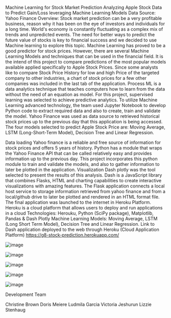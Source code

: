 Machine Learning for Stock Market Prediction
Analyzing Apple Stock Data to Predict Gain/Loss leveraging Machine Learning Models
Data Source: Yahoo Finance
Overview:
Stock market prediction can be a very profitable business, reason why it has been on the eye of investors and individuals for a long time. World's economy is constantly fluctuating as a complex mix of trends and unpredicted events. The need for better ways to predict the future value of stocks is key to financial success and we decided to use Machine learning to explore this topic.
Machine Learning has proved to be a good predictor for stock prices. However, there are several Machine Learning Models and techniques that can be used in the financial field. It is the intend of this project to compare predictions of the most popular models available applied specifically to Apple Stock Prices.
Since some analysts like to compare Stock Price History for low and high Price of the targeted company to other industries, a chart of stock prices for a few other companies was included in the last tab of the application.
Process
ML is a data analytics technique that teaches computers how to learn from the data without the need of an equation as model. For this project, supervised learning was selected to achieve predictive analytics. 
To utilize Machine Learning advanced technology, the team used Jupyter Notebook to develop Python code to extract required data and also to create, train and validate the model.
Yahoo Finance was used as data source to retrieved historical stock prices up to the previous day that this application is being accessed.
The four models selected to predict Apple Stock Price are: Moving Average, LSTM (Long-Short-Term Model), Decision Tree and Linear Regression. 


Data loading Yahoo finance is a reliable and free source of information for stock prices and offers 5 years of history. Python has a module that wraps the Yahoo Finance API that can be called relatively easy and provides information up to the previous day. This project incorporates this python module to train and validate the models, and also to gather information to later be plotted in the application.
Visualization
Dash plotly was the tool selected to present the results of this analysis. Dash is a JavaScript library that combines Flasks, HTML and charting capabilities to create interactive visualizations with amazing features. The Flask application connects a local host service to storage information retrieved from yahoo finance and from a local/github drive to later be plotted and rendered in an HTML format file. The final application was launched to the internet in Heroku Platform. Heroku is a cloud platform that allows users to deploy and run applications in a cloud
Technologies: Herouku, Python (SciPy package), Matplotlib, Pandas & Dash Plotly Machine Learning Models: Moving Average, LSTM (Long Short Term Model), Decision Tree and Linear Regression.
Link to Dash application deployed to the web through Heroku (Cloud Application Platform)
https://g8-stock-prediction.herokuapp.com/


![image](https://user-images.githubusercontent.com/70984918/119550630-4361f200-bd5e-11eb-8834-31773ce13087.png)

![image](https://user-images.githubusercontent.com/70984918/119550658-478e0f80-bd5e-11eb-88bb-81e929d78e3c.png)

![image](https://user-images.githubusercontent.com/70984918/119550671-4bba2d00-bd5e-11eb-878e-34a6bd1e1890.png)

![image](https://user-images.githubusercontent.com/70984918/119550682-4eb51d80-bd5e-11eb-9561-22dd8988d034.png)

![image](https://user-images.githubusercontent.com/70984918/119550693-51177780-bd5e-11eb-9805-37bda73a4af4.png)

Development Team

Christine Brown
Doris Meiere
Ludmila Garcia
Victoria Jeshurun
Lizzie Stenhaug
